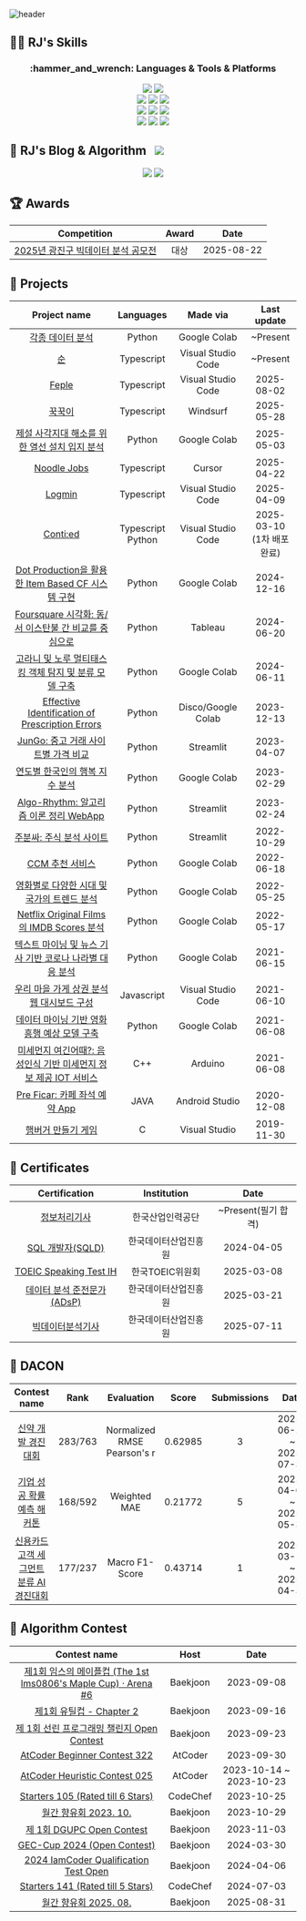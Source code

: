 ![header](https://capsule-render.vercel.app/api?type=rounded&color=0:A072A8,100:7C7AA8&text=Welcome%20to%20Junseok's%20Github!%20✨%20&animation=fadeIn&fontColor=FFFFFF&fontSize=40&fontAlign=50&height=180&width)

## 💪🏻 RJ's Skills
<div align=center>
  <h3>:hammer_and_wrench: Languages & Tools & Platforms</h3>
  <img src="https://img.shields.io/badge/Python-3776AB?style=for-the-badge&logo=python&logoColor=white">
  <img src="https://img.shields.io/badge/google colab-F9AB00?style=for-the-badge&logo=googlecolab&logoColor=white">
  <br>

  <img src="https://img.shields.io/badge/Tensorflow-FF6F00?style=for-the-badge&logo=Tensorflow&logoColor=white">
  <img src="https://img.shields.io/badge/django-%23092E20.svg?style=for-the-badge&logo=django&logoColor=white">
  <img src="https://img.shields.io/badge/postgres-%23316192.svg?style=for-the-badge&logo=postgresql&logoColor=white">
  <br>
  
  <img src="https://img.shields.io/badge/react-%2320232a.svg?style=for-the-badge&logo=react&logoColor=%2361DAFB">
  <img src="https://img.shields.io/badge/Typescript-3178C6?style=for-the-badge&logo=Typescript&logoColor=white">
  <img src="https://img.shields.io/badge/tailwindcss-%2338B2AC.svg?style=for-the-badge&logo=tailwind-css&logoColor=white">
  <br>

  <img src="https://img.shields.io/badge/docker-%230db7ed.svg?style=for-the-badge&logo=docker&logoColor=white">
  <img src="https://img.shields.io/badge/scikit--learn-%23F7931E.svg?style=for-the-badge&logo=scikit-learn&logoColor=white">
  <img src="https://img.shields.io/badge/mysql-4479A1.svg?style=for-the-badge&logo=mysql&logoColor=white">
  <br>
</div>

## 🤔 RJ's Blog & Algorithm <a href="https://injoycode.tistory.com"><img src="http://img.shields.io/badge/-My%20Blog-96744E?style=flat&logo=tistory&link=https://injoycode.tistory.com" style="height : auto; margin-left : 10px; margin-right : 10px;"/></a>

<p align="center">
  <a href="https://solved.ac/rj_stony"><img src="http://mazassumnida.wtf/api/v2/generate_badge?boj=rj_stony"></a>
  <img src="http://mazandi.herokuapp.com/api?handle=rj_stony&theme=dark">
</p>

## 🏆 Awards
|Competition|Award|Date|
|:----:|:----:|:----:|
|[2025년 광진구 빅데이터 분석 공모전](https://www.gwangjin.go.kr/portal/bbs/B0000003/view.do?nttId=6397299&menuNo=200192&pSiteId=portal&pageIndex=1)|대상|2025-08-22|

## 🌟 Projects
|Project name|Languages|Made via|Last update|
|:----:|:----:|:----:|:----:|
|[각종 데이터 분석](https://github.com/RJ-Stony/ML_protfoilo)|Python|Google Colab|~Present|
|[순](https://github.com/MJ-Seed/soon-frontend)|Typescript|Visual Studio Code|~Present|
|[Feple](https://feple.vercel.app/)|Typescript|Visual Studio Code|2025-08-02|
|[꾹꾹이](https://rj-stony.github.io/kkuk-kuki/)|Typescript|Windsurf|2025-05-28|
|[제설 사각지대 해소를 위한 열선 설치 입지 분석](https://github.com/RJ-Stony/wh05-1st-teamS-JungSung)|Python|Google Colab|2025-05-03|
|[Noodle Jobs](https://rj-stony.github.io/noodle-jobs/)|Typescript|Cursor|2025-04-22|
|[Logmin](https://github.com/MJ-Seed/logmin_client)|Typescript|Visual Studio Code|2025-04-09|
|[Conti:ed](https://client-20h.pages.dev/)|Typescript<br>Python|Visual Studio Code|2025-03-10<br>(1차 배포 완료)|
|[Dot Production을 활용한 Item Based CF 시스템 구현](https://github.com/RJ-Stony/Item-based-CF-dot-production/blob/main/Item_based_%E1%84%92%E1%85%A7%E1%86%B8%E1%84%8B%E1%85%A5%E1%86%B8%E1%84%91%E1%85%B5%E1%86%AF%E1%84%90%E1%85%A5%E1%84%85%E1%85%B5%E1%86%BC_%EC%B5%9C%EC%A2%85_%EA%B5%AC%ED%98%84.ipynb)|Python|Google Colab|2024-12-16|
|[Foursquare 시각화: 동/서 이스탄불 간 비교를 중심으로](https://docs.google.com/presentation/d/17fse3kkSJMTtfpMEVByP_1yOog9Ld1mw/edit?usp=sharing&ouid=110608903016455034836&rtpof=true&sd=true)|Python|Tableau|2024-06-20|
|[고라니 및 노루 멀티태스킹 객체 탐지 및 분류 모델 구축](https://docs.google.com/presentation/d/1YX-8pZmtZSY5MV_vqw6jHb3L467RdOTZ/edit?usp=sharing&ouid=110608903016455034836&rtpof=true&sd=true)|Python|Google Colab|2024-06-11|
|[Effective Identification of Prescription Errors](https://injoycode.tistory.com/49)|Python|Disco/Google Colab|2023-12-13|
|[JunGo: 중고 거래 사이트별 가격 비교](https://github.com/RJ-Stony/Jun_GO)|Python|Streamlit|2023-04-07|
|[연도별 한국인의 행복 지수 분석](https://github.com/RJ-Stony/Streamlit_ML/blob/main/happiness_index.py)|Python|Google Colab|2023-02-29|
|[Algo-Rhythm: 알고리즘 이론 정리 WebApp](https://github.com/RJ-Stony/Algo-Rhythm/blob/main/streamlit_app.py)|Python|Streamlit|2023-02-24|
|[주분싸: 주식 분석 사이트](https://github.com/RJ-Stony/JuBoonSSa/blob/main/221029.png)|Python|Streamlit|2022-10-29|
|[CCM 추천 서비스](https://github.com/RJ-Stony/Roh_Library/blob/main/Spotify_%ED%99%9C%EC%9A%A9.ipynb)|Python|Google Colab|2022-06-18|
|[영화별로 다양한 시대 및 국가의 트렌드 분석](https://github.com/RJ-Stony/Machine_Learning_Project/blob/main/(%ED%94%84%EB%A1%9C%EC%A0%9D%ED%8A%B8)_%EC%98%81%ED%99%94%EB%B3%84%EB%A1%9C_%EB%8B%A4%EC%96%91%ED%95%9C_%EC%8B%9C%EB%8C%80_%EB%B0%8F_%EA%B5%AD%EA%B0%80_%ED%8A%B8%EB%A0%8C%EB%93%9C_%EB%B6%84%EC%84%9D.ipynb)|Python|Google Colab|2022-05-25|
|[Netflix Original Films의 IMDB Scores 분석](https://github.com/RJ-Stony/Machine_Learning_Project/blob/main/(%ED%94%84%EB%A1%9C%EC%A0%9D%ED%8A%B8)%20Netflix_Original_Films%EC%9D%98_IMDB_Scores_%EB%B6%84%EC%84%9D%ED%95%98%EA%B8%B0.ipynb)|Python|Google Colab|2022-05-17|
|[텍스트 마이닝 및 뉴스 기사 기반 코로나 나라별 대응 분석](https://docs.google.com/presentation/d/1qsYNerkVgV_X-zvz7WMM5-6KB9mFEd9v/edit?usp=sharing&ouid=110608903016455034836&rtpof=true&sd=true)|Python|Google Colab|2021-06-15|
|[우리 마을 가게 상권 분석 웹 대시보드 구성](https://docs.google.com/presentation/d/16kQdD_ASE6jSgYs68tTU79e3yGOOMxTo/edit?usp=sharing&ouid=110608903016455034836&rtpof=true&sd=true)|Javascript|Visual Studio Code|2021-06-10|
|[데이터 마이닝 기반 영화 흥행 예상 모델 구축](https://docs.google.com/presentation/d/1pzQX3X1UZP4mqPZgWG4PZQcyWNQK4Ah8/edit?usp=sharing&ouid=110608903016455034836&rtpof=true&sd=true)|Python|Google Colab|2021-06-08|
|[미세먼지 여긴어때?: 음성인식 기반 미세먼지 정보 제공 IOT 서비스](https://docs.google.com/presentation/d/1_RfAO7YlM6KR4HeyLlURrg6vCSPbnOZg/edit?usp=sharing&ouid=110608903016455034836&rtpof=true&sd=true)|C++|Arduino|2021-06-08|
|[Pre Ficar: 카페 좌석 예약 App](https://docs.google.com/presentation/d/166KMAZxBcPHwQEqmSkJ3mMMaRvBRlhAj/edit?usp=sharing&ouid=110608903016455034836&rtpof=true&sd=true)|JAVA|Android Studio|2020-12-08|
|[햄버거 만들기 게임](https://blog.naver.com/lordjoshua/222422302694)|C|Visual Studio|2019-11-30|

## 🪪 Certificates
|Certification|Institution|Date|
|:----:|:----:|:----:|
|[정보처리기사](https://www.q-net.or.kr/crf005.do?id=crf00503&jmCd=1320)|한국산업인력공단|~Present(필기 합격)|
|[SQL 개발자(SQLD)](https://www.dataq.or.kr/www/sub/a_04.do)|한국데이터산업진흥원|2024-04-05|
|[TOEIC Speaking Test IH](https://www.toeicswt.co.kr/)|한국TOEIC위원회|2025-03-08|
|[데이터 분석 준전문가(ADsP)](https://www.dataq.or.kr/www/sub/a_06.do)|한국데이터산업진흥원|2025-03-21|
|[빅데이터분석기사](https://www.dataq.or.kr/www/sub/a_07.do)|한국데이터산업진흥원|2025-07-11|

## 💎 DACON
|Contest name|Rank|Evaluation|Score|Submissions|Date|
|:----:|:----:|:----:|:----:|:----:|:----:|
|[신약 개발 경진대회](https://dacon.io/competitions/official/236518/overview/description)|283/763|Normalized RMSE<br>Pearson's r|0.62985|3|2025-06-23 ~ 2025-07-31|
|[기업 성공 확률 예측 해커톤](https://dacon.io/competitions/official/236475/overview/description)|168/592|Weighted MAE|0.21772|5|2025-04-01 ~ 2025-05-30|
|[신용카드 고객 세그먼트 분류 AI 경진대회](https://dacon.io/competitions/official/236460/overview/description)|177/237|Macro F1-Score|0.43714|1|2025-03-10 ~ 2025-04-30|

## 📖 Algorithm Contest
|Contest name|Host|Date|
|:----:|:----:|:----:|
|[제1회 임스의 메이플컵 (The 1st lms0806's Maple Cup) · Arena #6](https://www.acmicpc.net/contest/view/1088)|Baekjoon|2023-09-08|
|[제1회 유틸컵 - Chapter 2](https://www.acmicpc.net/contest/view/1079)|Baekjoon|2023-09-16|
|[제 1회 선린 프로그래밍 챌린지 Open Contest](https://www.acmicpc.net/contest/view/1134)|Baekjoon|2023-09-23|
|[AtCoder Beginner Contest 322](https://atcoder.jp/contests/abc322)|AtCoder|2023-09-30|
|[AtCoder Heuristic Contest 025](https://atcoder.jp/contests/ahc025)|AtCoder|2023-10-14 ~ 2023-10-23|
|[Starters 105 (Rated till 6 Stars)](https://www.codechef.com/START105)|CodeChef|2023-10-25|
|[월간 향유회 2023. 10.](https://www.acmicpc.net/contest/view/1149)|Baekjoon|2023-10-29|
|[제 1회 DGUPC Open Contest](https://www.acmicpc.net/contest/view/1183)|Baekjoon|2023-11-03|
|[GEC-Cup 2024 (Open Contest)](https://www.acmicpc.net/contest/view/1261)|Baekjoon|2024-03-30|
|[2024 IamCoder Qualification Test Open](https://www.acmicpc.net/contest/view/1268)|Baekjoon|2024-04-06|
|[Starters 141 (Rated till 5 Stars)](https://www.codechef.com/START141)|CodeChef|2024-07-03|
|[월간 향유회 2025. 08.](https://www.acmicpc.net/contest/view/1544)|Baekjoon|2025-08-31|
